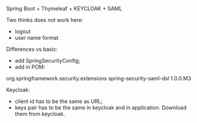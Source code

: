 Spring Boot + Thymeleaf + KEYCLOAK + SAML

Two thinks does not work here:
- logout
- user name format

Differences vs basic:
- add SpringSecurityConfig;
- add in POM:
<dependency>
		    <groupId>org.springframework.security.extensions</groupId>
		    <artifactId>spring-security-saml-dsl</artifactId>
		    <version>1.0.0.M3</version>
		</dependency>
		
Keycloak:
- client id has to be the same as URL;
- keys pair has to be the same in keycloak and in application. Download them from keycloak.			